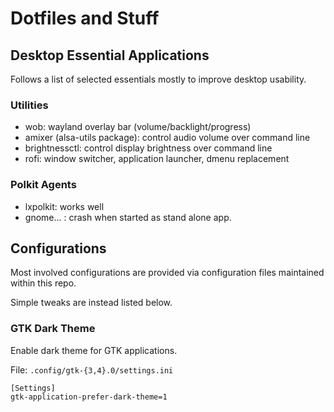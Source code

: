 # Dotfiles and Stuff

## Desktop Essential Applications

Follows a list of selected essentials mostly to improve desktop usability.

### Utilities

- wob: wayland overlay bar (volume/backlight/progress)
- amixer (alsa-utils package): control audio volume over command line
- brightnessctl: control display brightness over command line
- rofi: window switcher, application launcher, dmenu replacement

### Polkit Agents

- lxpolkit: works well
- gnome... : crash when started as stand alone app.

## Configurations

Most involved configurations are provided via configuration files maintained within this repo.

Simple tweaks are instead listed below.

### GTK Dark Theme

Enable dark theme for GTK applications.

File: `.config/gtk-{3,4}.0/settings.ini`

```
[Settings]
gtk-application-prefer-dark-theme=1
```
